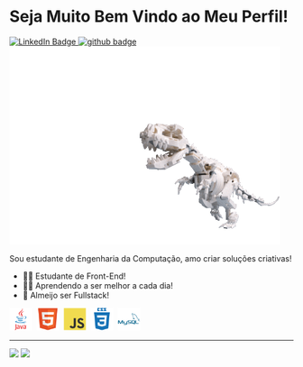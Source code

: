 


# Seja Muito Bem Vindo ao Meu Perfil!
  <div id="badges">
  <a href = "https://www.linkedin.com/in/andrew-malcher/">
    <img src="https://img.shields.io/badge/LinkedIn-blue?style=for-the-badge&logo=linkedin&logoColor=white" alt="LinkedIn Badge"/>
  </a>
  <a href = "https://www.github.com/andlonely/">
    <img src="https://img.shields.io/badge/github-%23121011.svg?style=for-the-badge&logo=github&logoColor=white" alt="github badge"/>
  </a>
  <img align:right src= "banner.gif"/>
</div>

Sou estudante de Engenharia da Computação, amo criar soluções criativas!

-  👨‍💻 Estudante de Front-End!
-  🤴🏼 Aprendendo a ser melhor a cada dia!
-  🥷 Almeijo ser Fullstack!

<div>
  <img src="https://github.com/devicons/devicon/blob/master/icons/java/java-original-wordmark.svg" title="Java" alt="Java" width="40" height="40"/>&nbsp;
  <img src="https://github.com/devicons/devicon/blob/master/icons/html5/html5-original.svg" title="HTML5" alt="HTML" width="40" height="40"/>&nbsp;
  <img src="https://github.com/devicons/devicon/blob/master/icons/javascript/javascript-original.svg" title="JavaScript" alt="JavaScript" width="40" height="40"/>&nbsp;
  <img src="https://github.com/devicons/devicon/blob/master/icons/css3/css3-plain-wordmark.svg" title="css3" alt="css3" width="40" height="40"/>&nbsp;
  <img src="https://github.com/devicons/devicon/blob/master/icons/mysql/mysql-plain-wordmark.svg" title="mysql" alt="css3" width="40" height="40"/>&nbsp;
</div>
</div>

---


<div align = "left">
<img height = "200em" src="https://github-readme-stats.vercel.app/api/top-langs/?username=Andlonely&show_icons=true&theme=tokyonight&count_private=true"/>
<img height = "200em" src="https://github-readme-stats.vercel.app/api?username=Andlonely&show_icons=true&show_icons=true&theme=tokyonight&count_private=true" />
</div>

